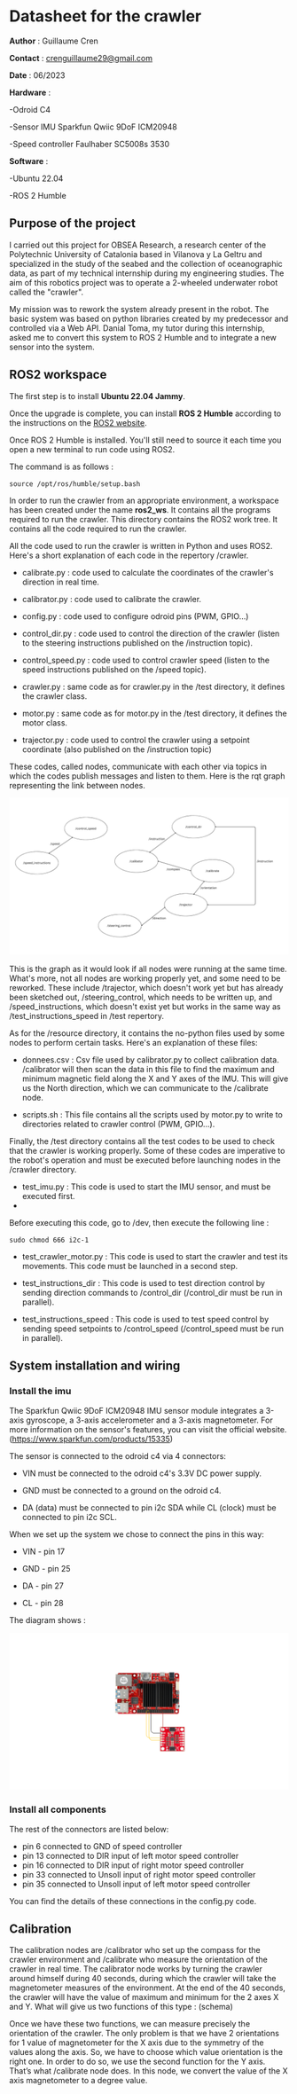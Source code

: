 # Datasheet for the crawler 

**Author** : Guillaume Cren

**Contact** : crenguillaume29@gmail.com 

**Date** : 06/2023


**Hardware** :

-Odroid C4 

-Sensor IMU Sparkfun Qwiic 9DoF ICM20948

-Speed controller Faulhaber SC5008s 3530


**Software** : 

-Ubuntu 22.04 

-ROS 2 Humble


## Purpose of the project

I carried out this project for OBSEA Research, a research center of the Polytechnic University of Catalonia based in Vilanova y La Geltru and specialized in the study of the seabed and the collection of oceanographic data, as part of my technical internship during my engineering studies. The aim of this robotics project was to operate a 2-wheeled underwater robot called the "crawler". 

My mission was to rework the system already present in the robot. The basic system was based on python libraries created by my predecessor and controlled via a Web API. Danial Toma, my tutor during this internship, asked me to convert this system to ROS 2 Humble and to integrate a new sensor into the system. 


## ROS2 workspace 

The first step is to install **Ubuntu 22.04 Jammy**.   

Once the upgrade is complete, you can install **ROS 2 Humble** according to the instructions on the [ROS2 website](https://docs.ros.org/en/humble/Installation/Ubuntu-Install-Debians.html). 

Once ROS 2 Humble is installed. You'll still need to source it each time you open a new terminal to run code using ROS2. 

The command is as follows :

	source /opt/ros/humble/setup.bash

In order to run the crawler from an appropriate environment, a workspace has been created under the name **ros2_ws**.
It contains all the programs required to run the crawler.
This directory contains the ROS2 work tree. It contains all the code required to run the crawler.

All the code used to run the crawler is written in Python and uses ROS2.
Here's a short explanation of each code in the repertory /crawler. 

- calibrate.py : code used to calculate the coordinates of the crawler's direction in real time.

- calibrator.py : code used to calibrate the crawler.

- config.py : code used to configure odroid pins (PWM, GPIO...)

- control_dir.py : code used to control the direction of the crawler (listen to the steering instructions published on the /instruction topic).

- control_speed.py : code used to control crawler speed (listen to the speed instructions published on the /speed topic).

- crawler.py : same code as for crawler.py in the /test directory, it defines the crawler class.

- motor.py : same code as for motor.py in the /test directory, it defines the motor class.

- trajector.py : code used to control the crawler using a setpoint coordinate (also published on the /instruction topic)

These codes, called nodes, communicate with each other via topics in which the codes publish messages and listen to them.
Here is the rqt graph representing the link between nodes.

![rqt_graph](img/rqt_graph.png)
	
This is the graph as it would look if all nodes were running at the same time.
What's more, not all nodes are working properly yet, and some need to be reworked. 
These include /trajector, which doesn't work yet but has already been sketched out, /steering_control, which needs to be written up, and /speed_instructions, which doesn't exist yet but works in the same way as /test_instructions_speed in /test repertory.

As for the /resource directory, it contains the no-python files used by some nodes to perform certain tasks. Here's an explanation of these files:

- donnees.csv : Csv file used by calibrator.py to collect calibration data. /calibrator will then scan the data in this file to find the maximum and minimum magnetic 	     field along the X and Y axes of the IMU. This will give us the North direction, which we can communicate to the /calibrate node.

- scripts.sh : This file contains all the scripts used by motor.py to write to directories related to crawler control (PWM, GPIO...).
	 
Finally, the /test directory contains all the test codes to be used to check that the 
crawler is working properly.
Some of these codes are imperative to the robot's operation and must be executed 
before launching nodes in the /crawler directory.

- test_imu.py : This code is used to start the IMU sensor, and must be executed first.
-  
Before executing this code, go to /dev, then execute the following line :

	sudo chmod 666 i2c-1

- test_crawler_motor.py :  This code is used to start the crawler and test its movements. This code must be launched in a second step. 

- test_instructions_dir : This code is used to test direction control by sending direction commands to /control_dir (/control_dir must be run in parallel).

- test_instructions_speed : This code is used to test speed control by sending speed setpoints to /control_speed (/control_speed must be run in parallel).


## System installation and wiring

### Install the imu 

The Sparkfun Qwiic 9DoF ICM20948 IMU sensor module integrates a 3-axis gyroscope, a 3-axis accelerometer and a 3-axis magnetometer.
For more information on the sensor's features, you can visit the official website.
(https://www.sparkfun.com/products/15335)

The sensor is connected to the odroid c4 via 4 connectors:

- VIN must be connected to the odroid c4's 3.3V DC power supply.

- GND must be connected to a ground on the odroid c4.

- DA (data) must be connected to pin i2c SDA while CL (clock) must be connected to pin i2c SCL.


When we set up the system we chose to connect the pins in this way:

- VIN - pin 17

- GND - pin 25

- DA - pin 27

- CL - pin 28

The diagram shows : 

![shematic](img/Shematic.png)

### Install all components 

The rest of the connectors are listed below:

- pin 6 connected to GND of speed controller
- pin 13 connected to DIR input of left motor speed controller
- pin 16 connected to DIR input of right motor speed controller
- pin 33 connected to Unsoll input of right motor speed controller
- pin 35 connected to Unsoll input of left motor speed controller

You can find the details of these connections in the config.py code.

## Calibration

The calibration nodes are /calibrator who set up the compass for the crawler environment and /calibrate who measure the orientation of the crawler in real time. 
The calibrator node works by turning the crawler around himself during 40 seconds,  during which the crawler will take the magnetometer measures of the environment. 
At the end of the 40 seconds, the crawler will have the value of maximum and minimum for the 2 axes X and Y.  What will give us two functions of this type : 
					(schema)

Once we have these two functions, we can measure precisely the orientation of the crawler. 
The only problem is that we have 2 orientations for 1 value of magnetometer for the X axis due to the symmetry of the values along the axis.
So, we have to choose which value orientation is the right one. In order to do so, we use the second function for the Y axis. That’s what /calibrate node does. 
In this node, we convert the value of the X axis magnetometer to a degree value.   
